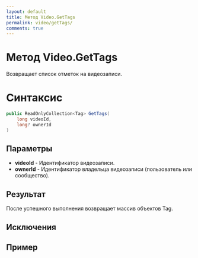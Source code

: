 ```yaml
---
layout: default
title: Метод Video.GetTags
permalink: video/getTags/
comments: true
---
```

# Метод Video.GetTags
Возвращает список отметок на видеозаписи. 

# Синтаксис
```csharp
public ReadOnlyCollection<Tag> GetTags(
	long videoId,
	long? ownerId
)
```

## Параметры
+ **videoId** - Идентификатор видеозаписи.
+ **ownerId** - Идентификатор владельца видеозаписи (пользователь или сообщество). 

## Результат
После успешного выполнения возвращает массив объектов Tag.

## Исключения

## Пример
```csharp

```
